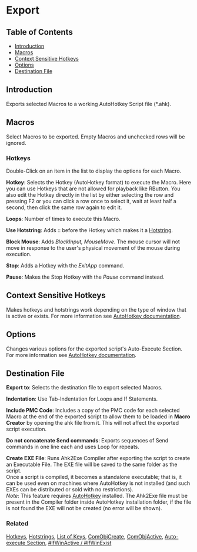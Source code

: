 ﻿# Export

## Table of Contents

* [Introduction](#Introduction)
* [Macros](#Macros)
* [Context Sensitive Hotkeys](#Context-Sensitive-Hotkeys)
* [Options](#Options)
* [Destination File](#Destination-File)

## Introduction

Exports selected Macros to a working AutoHotkey Script file (*.ahk).

## Macros

Select Macros to be exported. Empty Macros and unchecked rows will be ignored.

### Hotkeys

Double-Click on an item in the list to display the options for each Macro.

**Hotkey**: Selects the Hotkey (AutoHotkey format) to execute the Macro. Here you can use Hotkeys that are not allowed for playback like RButton. You also edit the Hotkey directly in the list by either selecting the row and pressing F2 or you can click a row once to select it, wait at least half a second, then click the same row again to edit it.

**Loops**: Number of times to execute this Macro.

**Use Hotstring**: Adds :: before the Hotkey which makes it a [Hotstring](http://l.autohotkey.net/docs/Hotstrings.htm).

**Block Mouse**: Adds *BlockInput, MouseMove*. The mouse cursor will not move in response to the user's physical movement of the mouse during execution.

**Stop**: Adds a Hotkey with the *ExitApp* command.

**Pause**: Makes the Stop Hotkey with the *Pause* command instead.

## Context Sensitive Hotkeys

Makes hotkeys and hotstrings work depending on the type of window that is active or exists. For more information see [AutoHotkey documentation](http://l.autohotkey.net/docs).

## Options

Changes various options for the exported script's Auto-Execute Section. For more information see [AutoHotkey documentation](http://l.autohotkey.net/docs).

## Destination File

**Export to**: Selects the destination file to export selected Macros.

**Indentation**: Use Tab-Indentation for Loops and If Statements.

**Include PMC Code**: Includes a copy of the PMC code for each selected Macro at the end of the exported script to allow them to be loaded in **Macro Creator** by opening the ahk file from it. This will not affect the exported script execution.

**Do not concatenate Send commands**: Exports sequences of Send commands in one line each and uses Loop for repeats.

**Create EXE File**: Runs Ahk2Exe Compiler after exporting the script to create an Executable File. The EXE file will be saved to the same folder as the script.  
Once a script is compiled, it becomes a standalone executable; that is, it can be used even on machines where AutoHotkey is not installed (and such EXEs can be distributed or sold with no restrictions).  
*Note*: This feature requires [AutoHotkey](http://www.autohotkey.com/) installed. The Ahk2Exe file must be present in the Compiler folder inside AutoHotkey installation folder, if the file is not found the EXE will not be created (no error will be shown).

### Related

[Hotkeys](http://l.autohotkey.net/docs/Hotkeys.htm), [Hotstrings](http://l.autohotkey.net/docs/Hotstrings.htm), [List of Keys](http://l.autohotkey.net/docs/KeyList.htm), [ComObjCreate](http://l.autohotkey.net/docs/commands/ComObjCreate.htm), [ComObjActive](http://l.autohotkey.net/docs/commands/ComObjActive.htm), [Auto-execute Section](http://l.autohotkey.net/docs/Scripts.htm#auto), [#IfWinActive / #IfWinExist](http://l.autohotkey.net/docs/commands/_IfWinActive.htm)

